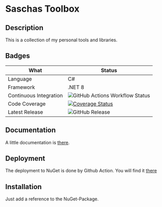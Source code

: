 # Saschas Toolbox

## Description
This is a collection of my personal tools and libraries.
 
## Badges

|What|Status|
|---|---|
|Language|C#|
|Framework|.NET 8|
|Continuous Integration|![GitHub Actions Workflow Status](https://img.shields.io/github/actions/workflow/status/saigkill/SaschasToolbox/dotnet.yml)|
|Code Coverage|[![Coverage Status](https://coveralls.io/repos/github/saigkill/SaschasToolbox/badge.svg?branch=master)](https://coveralls.io/github/saigkill/SaschasToolbox?branch=master)
|Latest Release|![GitHub Release](https://img.shields.io/github/v/release/saigkill/SaschasToolbox)|

## Documentation
A little documentation is [there](https://github.com/saigkill/SaschasToolbox/wiki).

## Deployment
The deployment to NuGet is done by Github Action. You will find it [there](https://www.nuget.org/packages/SaschaManns.SaschasToolbox/)

## Installation
Just add a reference to the NuGet-Package.
